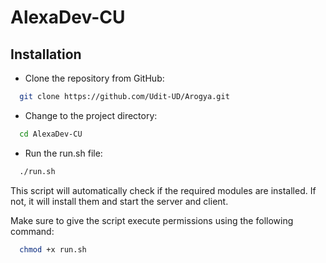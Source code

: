 # AlexaDev-CU

## Installation

- Clone the repository from GitHub:
```bash
  git clone https://github.com/Udit-UD/Arogya.git
```

- Change to the project directory:
```bash
  cd AlexaDev-CU
```

- Run the run.sh file:
```bash
  ./run.sh
```
This script will automatically check if the required modules are installed. If not, it will install them and start the server and client.

Make sure to give the script execute permissions using the following command:
```bash
  chmod +x run.sh
```
